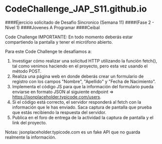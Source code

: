 # CodeChallenge_JAP_S11.github.io
####Ejercicio solicitado de Desafio Sincronico (Semana 11) 
####(Fase 2 - Nivel 1)
####Jovenes A Programar 
####Ceibal

Code Challenge
IMPORTANTE: En todo momento deberás estar compartiendo la pantalla y tener el micrófono abierto.

Para este Code Challenge te desafíamos a:
1) Investigar cómo realizar una solicitud HTTP utilizando la función fetch(), tal como venimos haciendo en el proyecto, pero esta vez usando  el método POST.
2) Realiza una página web en donde deberás crear un formulario de registro con los campos "Nombre", "Apellido" y "Fecha de Nacimiento".
3) Implementa el código JS para que la información del formulario pueda enviarse en formato JSON al siguiente endpoint => https://jsonplaceholder.typicode.com/users.
4) Si el código está correcto, el servidor responderá al fetch con la información que le has enviado. Saca captura de pantalla que prueba que estás recibiendo la respuesta del servidor.
5) Publica en el foro de entrega de la actividad la captura de pantalla y el link del proyecto.

Notas:
jsonplaceholder.typicode.com es un fake API que no guarda realmente la información.
